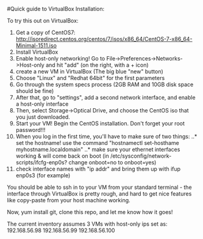 #Quick guide to VirtualBox Installation:

To try this out on VirtualBox:

1. Get a copy of CentOS7: http://isoredirect.centos.org/centos/7/isos/x86_64/CentOS-7-x86_64-Minimal-1511.iso
2. Install VirtualBox
3. Enable host-only networking! Go to File->Preferences->Networks->Host-only and hit "add" (on the right, with a + icon)
4. create a new VM in VirtualBox (The big blue "new" button)
5. Choose "Linux" and "Redhat 64bit" for the first parameters
6. Go through the system specs process (2GB RAM and 10GB disk space should be fine)
7. After that, go to "settings", add a second network interface, and enable a host-only interface
8. Then, select Storage->Optical Drive, and choose the CentOS iso that you just downloaded.
9. Start your VM! Begin the CentOS installation. Don't forget your root password!!!
10. When you log in the first time, you'll have to make sure of two things:
..* set the hostname! use the command "hostnamectl set-hosthame myhostname.localdomain"
..* make sure your ethernet interfaces working & will come back on boot (in /etc/sysconfig/network-scripts/ifcfg-enp0s? change onboot=no to onboot=yes)
11. check interface names with "ip addr" and bring them up with ifup enp0s3 (for example)

You should be able to ssh in to your VM from your standard terminal - the interface through VirtualBox is pretty rough, and hard to get nice features like copy-paste from your host machine working.

Now, yum install git, clone this repo, and let me know how it goes!

The current inventory assumes 3 VMs with host-only ips set as:
192.168.56.98
192.168.56.99
192.168.56.100
